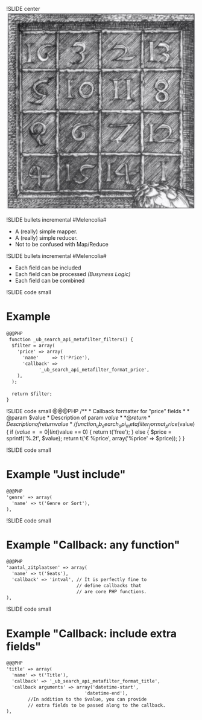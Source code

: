 !SLIDE center
![Melencolia I](./Melencolia_I.jpg)

!SLIDE bullets incremental
#Melencolia# 
* A (really) simple mapper.
* A (really) simple reducer.
* Not to be confused with Map/Reduce

!SLIDE bullets incremental
#Melencolia# 
* Each field can be included
* Each field can be processed _(Busyness Logic)_
* Each field can be combined

!SLIDE code small
# Example #
    @@@PHP
     function _ub_search_api_metafilter_filters() {
      $filter = array(
        'price' => array(
          'name'     => t('Price'),
          'callback' => 
                '_ub_search_api_metafilter_format_price',
        ),
      );

      return $filter;
    }

!SLIDE code small
    @@@PHP
    /**
     * Callback formatter for "price" fields
     *
     * @param $value
     *   Description of param $value
     *
     * @return
     *   Description of return value
     */
    function _ub_search_api_metafilter_format_price($value) {
      if ($value == 0 | (int)$value == 0) {
        return t('free');
      }
      else {
        $price = sprintf('%.2f', $value);
        return t('€ %price', array('%price' => $price));
      }
    }

!SLIDE code small
# Example "Just include" #
    @@@PHP
    'genre' => array(
      'name' => t('Genre or Sort'),
    ),

!SLIDE code small
# Example "Callback: any function" #        
    @@@PHP
    'aantal_zitplaatsen' => array(
      'name' => t('Seats'),
      'callback' => 'intval', // It is perfectly fine to 
                              // define callbacks that 
                              // are core PHP functions. 
    ),

!SLIDE code small
# Example "Callback: include extra fields" #    
    @@@PHP
    'title' => array(
      'name' => t('Title'),
      'callback' => '_ub_search_api_metafilter_format_title',
      'callback arguments' => array('datetime-start',
                                 'datetime-end'), 
            //In addition to the $value, you can provide 
            // extra fields to be passed along to the callback.
    ),
